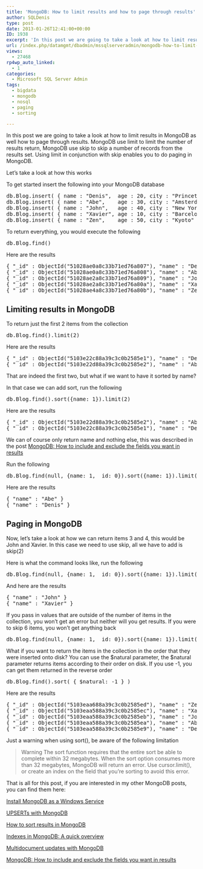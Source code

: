 ```yaml
---
title: 'MongoDB: How to limit results and how to page through results'
author: SQLDenis
type: post
date: 2013-01-26T12:41:00+00:00
ID: 1938
excerpt: 'In this post we are going to take a look at how to limit results in MongoDB as well how to page through results. MongoDB use limit to limit the number of results return, MongoDB use skip to skip a number of records from the results set. Using limit in c&hellip;'
url: /index.php/datamgmt/dbadmin/mssqlserveradmin/mongodb-how-to-limit-results/
views:
  - 27468
rp4wp_auto_linked:
  - 1
categories:
  - Microsoft SQL Server Admin
tags:
  - bigdata
  - mongodb
  - nosql
  - paging
  - sorting

---
```

In this post we are going to take a look at how to limit results in MongoDB as well how to page through results. MongoDB use limit to limit the number of results return, MongoDB use skip to skip a number of records from the results set. Using limit in conjunction with skip enables you to do paging in MongoDB.

Let&#8217;s take a look at how this works

To get started insert the following into your MongoDB database

<pre>db.Blog.insert( { name : "Denis",  age : 20, city : "Princeton" } )
db.Blog.insert( { name : "Abe",    age : 30, city : "Amsterdam" } )
db.Blog.insert( { name : "John",   age : 40, city : "New York"  } )
db.Blog.insert( { name : "Xavier", age : 10, city : "Barcelona" } )
db.Blog.insert( { name : "Zen",    age : 50, city : "Kyoto"     } )</pre>

To return everything, you would execute the following

<pre>db.Blog.find()</pre>

Here are the results

<pre>{ "_id" : ObjectId("51028ae0a8c33b71ed76a807"), "name" : "Denis", "age" : 20, "city" : "Princeton" }
{ "_id" : ObjectId("51028ae0a8c33b71ed76a808"), "name" : "Abe", "age" : 30, "city" : "Amsterdam" }
{ "_id" : ObjectId("51028ae2a8c33b71ed76a809"), "name" : "John", "age" : 40, "city" : "New York" }
{ "_id" : ObjectId("51028ae2a8c33b71ed76a80a"), "name" : "Xavier", "age" : 10, "city" : "Barcelona" }
{ "_id" : ObjectId("51028ae4a8c33b71ed76a80b"), "name" : "Zen", "age" : 50, "city" : "Kyoto" }</pre>

## Limiting results in MongoDB

To return just the first 2 items from the collection

<pre>db.Blog.find().limit(2)</pre>

Here are the results

<pre>{ "_id" : ObjectId("5103e22c88a39c3c0b2585e1"), "name" : "Denis", "age" : 20, "city" : "Princeton" }
{ "_id" : ObjectId("5103e22d88a39c3c0b2585e2"), "name" : "Abe", "age" : 30, "city" : "Amsterdam" }</pre>

That are indeed the first two, but what if we want to have it sorted by name?
  
In that case we can add sort, run the following

<pre>db.Blog.find().sort({name: 1}).limit(2)</pre>

Here are the results

<pre>{ "_id" : ObjectId("5103e22d88a39c3c0b2585e2"), "name" : "Abe", "age" : 30, "city" : "Amsterdam" }
{ "_id" : ObjectId("5103e22c88a39c3c0b2585e1"), "name" : "Denis", "age" : 20, "city" : "Princeton" }</pre>

We can of course only return name and nothing else, this was described in the post [MongoDB: How to include and exclude the fields you want in results][1]

Run the following

<pre>db.Blog.find(null, {name: 1, _id: 0}).sort({name: 1}).limit(2)</pre>

Here are the results

<pre>{ "name" : "Abe" }
{ "name" : "Denis" }</pre>

## Paging in MongoDB

Now, let&#8217;s take a look at how we can return items 3 and 4, this would be John and Xavier. In this case we need to use skip, all we have to add is skip(2)

Here is what the command looks like, run the following

<pre>db.Blog.find(null, {name: 1, _id: 0}).sort({name: 1}).limit(2).skip(2)</pre>

And here are the results

<pre>{ "name" : "John" }
{ "name" : "Xavier" }</pre>

If you pass in values that are outside of the number of items in the collection, you won&#8217;t get an error but neither will you get results. If you were to skip 6 items, you won&#8217;t get anything back

<pre>db.Blog.find(null, {name: 1, _id: 0}).sort({name: 1}).limit(2).skip(6)</pre>

What if you want to return the items in the collection in the order that they were inserted onto disk? You can use the $natural parameter, the $natural parameter returns items according to their order on disk. If you use -1, you can get them returned in the reverse order

<pre>db.Blog.find().sort( { $natural: -1 } )</pre>

Here are the results 

<pre>{ "_id" : ObjectId("5103eaa688a39c3c0b2585ed"), "name" : "Zen", "age" : 50, "city" : "Kyoto" }
{ "_id" : ObjectId("5103eaa588a39c3c0b2585ec"), "name" : "Xavier", "age" : 10, "city" : "Barcelona" }
{ "_id" : ObjectId("5103eaa588a39c3c0b2585eb"), "name" : "John", "age" : 40, "city" : "New York" }
{ "_id" : ObjectId("5103eaa588a39c3c0b2585ea"), "name" : "Abe", "age" : 30, "city" : "Amsterdam" }
{ "_id" : ObjectId("5103eaa588a39c3c0b2585e9"), "name" : "Denis", "age" : 20, "city" : "Princeton" }</pre>

Just a warning when using sort(), be aware of the following limitation

> Warning The sort function requires that the entire sort be able to complete within 32 megabytes. When the sort option consumes more than 32 megabytes, MongoDB will return an error. Use cursor.limit(), or create an index on the field that you’re sorting to avoid this error.

That is all for this post, if you are interested in my other MongoDB posts, you can find them here:
  
[Install MongoDB as a Windows Service][2]
  
[UPSERTs with MongoDB][3]
  
[How to sort results in MongoDB][4]
  
[Indexes in MongoDB: A quick overview][5]
  
[Multidocument updates with MongoDB][6]
  
[MongoDB: How to include and exclude the fields you want in results][1]

 [1]: /index.php/DataMgmt/DBProgramming/mongodb-how-to-include-and
 [2]: /index.php/DataMgmt/DBProgramming/creating-mongodb-as-a-service
 [3]: /index.php/DataMgmt/DBProgramming/doing-upserts-in-mongodb
 [4]: /index.php/DataMgmt/DBProgramming/mongodb-how-to-sort-results
 [5]: /index.php/DataMgmt/DBProgramming/indexes-in-mongodb
 [6]: /index.php/DataMgmt/DBProgramming/multidocument-updates-with-mongodb